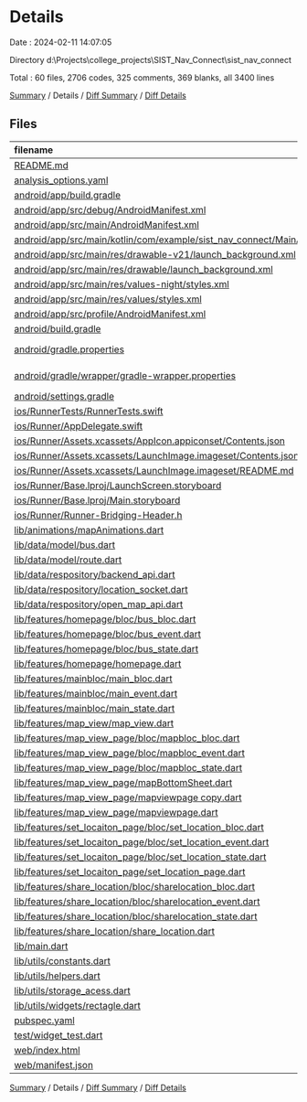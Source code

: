 # Details

Date : 2024-02-11 14:07:05

Directory d:\\Projects\\college_projects\\SIST_Nav_Connect\\sist_nav_connect

Total : 60 files,  2706 codes, 325 comments, 369 blanks, all 3400 lines

[Summary](results.md) / Details / [Diff Summary](diff.md) / [Diff Details](diff-details.md)

## Files
| filename | language | code | comment | blank | total |
| :--- | :--- | ---: | ---: | ---: | ---: |
| [README.md](/README.md) | Markdown | 10 | 0 | 7 | 17 |
| [analysis_options.yaml](/analysis_options.yaml) | YAML | 3 | 22 | 4 | 29 |
| [android/app/build.gradle](/android/app/build.gradle) | Gradle | 51 | 5 | 12 | 68 |
| [android/app/src/debug/AndroidManifest.xml](/android/app/src/debug/AndroidManifest.xml) | XML | 3 | 4 | 1 | 8 |
| [android/app/src/main/AndroidManifest.xml](/android/app/src/main/AndroidManifest.xml) | XML | 32 | 6 | 1 | 39 |
| [android/app/src/main/kotlin/com/example/sist_nav_connect/MainActivity.kt](/android/app/src/main/kotlin/com/example/sist_nav_connect/MainActivity.kt) | Kotlin | 4 | 0 | 3 | 7 |
| [android/app/src/main/res/drawable-v21/launch_background.xml](/android/app/src/main/res/drawable-v21/launch_background.xml) | XML | 4 | 7 | 2 | 13 |
| [android/app/src/main/res/drawable/launch_background.xml](/android/app/src/main/res/drawable/launch_background.xml) | XML | 4 | 7 | 2 | 13 |
| [android/app/src/main/res/values-night/styles.xml](/android/app/src/main/res/values-night/styles.xml) | XML | 9 | 9 | 1 | 19 |
| [android/app/src/main/res/values/styles.xml](/android/app/src/main/res/values/styles.xml) | XML | 9 | 9 | 1 | 19 |
| [android/app/src/profile/AndroidManifest.xml](/android/app/src/profile/AndroidManifest.xml) | XML | 3 | 4 | 1 | 8 |
| [android/build.gradle](/android/build.gradle) | Gradle | 27 | 0 | 5 | 32 |
| [android/gradle.properties](/android/gradle.properties) | Java Properties | 3 | 0 | 1 | 4 |
| [android/gradle/wrapper/gradle-wrapper.properties](/android/gradle/wrapper/gradle-wrapper.properties) | Java Properties | 5 | 0 | 1 | 6 |
| [android/settings.gradle](/android/settings.gradle) | Gradle | 16 | 0 | 5 | 21 |
| [ios/RunnerTests/RunnerTests.swift](/ios/RunnerTests/RunnerTests.swift) | Swift | 7 | 2 | 4 | 13 |
| [ios/Runner/AppDelegate.swift](/ios/Runner/AppDelegate.swift) | Swift | 12 | 0 | 2 | 14 |
| [ios/Runner/Assets.xcassets/AppIcon.appiconset/Contents.json](/ios/Runner/Assets.xcassets/AppIcon.appiconset/Contents.json) | JSON | 122 | 0 | 1 | 123 |
| [ios/Runner/Assets.xcassets/LaunchImage.imageset/Contents.json](/ios/Runner/Assets.xcassets/LaunchImage.imageset/Contents.json) | JSON | 23 | 0 | 1 | 24 |
| [ios/Runner/Assets.xcassets/LaunchImage.imageset/README.md](/ios/Runner/Assets.xcassets/LaunchImage.imageset/README.md) | Markdown | 3 | 0 | 2 | 5 |
| [ios/Runner/Base.lproj/LaunchScreen.storyboard](/ios/Runner/Base.lproj/LaunchScreen.storyboard) | XML | 36 | 1 | 1 | 38 |
| [ios/Runner/Base.lproj/Main.storyboard](/ios/Runner/Base.lproj/Main.storyboard) | XML | 25 | 1 | 1 | 27 |
| [ios/Runner/Runner-Bridging-Header.h](/ios/Runner/Runner-Bridging-Header.h) | C++ | 1 | 0 | 1 | 2 |
| [lib/animations/mapAnimations.dart](/lib/animations/mapAnimations.dart) | Dart | 49 | 0 | 7 | 56 |
| [lib/data/model/bus.dart](/lib/data/model/bus.dart) | Dart | 41 | 1 | 9 | 51 |
| [lib/data/model/route.dart](/lib/data/model/route.dart) | Dart | 31 | 1 | 8 | 40 |
| [lib/data/respository/backend_api.dart](/lib/data/respository/backend_api.dart) | Dart | 16 | 4 | 5 | 25 |
| [lib/data/respository/location_socket.dart](/lib/data/respository/location_socket.dart) | Dart | 15 | 1 | 5 | 21 |
| [lib/data/respository/open_map_api.dart](/lib/data/respository/open_map_api.dart) | Dart | 38 | 1 | 5 | 44 |
| [lib/features/homepage/bloc/bus_bloc.dart](/lib/features/homepage/bloc/bus_bloc.dart) | Dart | 22 | 2 | 5 | 29 |
| [lib/features/homepage/bloc/bus_event.dart](/lib/features/homepage/bloc/bus_event.dart) | Dart | 4 | 0 | 5 | 9 |
| [lib/features/homepage/bloc/bus_state.dart](/lib/features/homepage/bloc/bus_state.dart) | Dart | 10 | 1 | 4 | 15 |
| [lib/features/homepage/homepage.dart](/lib/features/homepage/homepage.dart) | Dart | 223 | 25 | 13 | 261 |
| [lib/features/mainbloc/main_bloc.dart](/lib/features/mainbloc/main_bloc.dart) | Dart | 53 | 3 | 6 | 62 |
| [lib/features/mainbloc/main_event.dart](/lib/features/mainbloc/main_event.dart) | Dart | 6 | 0 | 5 | 11 |
| [lib/features/mainbloc/main_state.dart](/lib/features/mainbloc/main_state.dart) | Dart | 10 | 0 | 6 | 16 |
| [lib/features/map_view/map_view.dart](/lib/features/map_view/map_view.dart) | Dart | 59 | 12 | 5 | 76 |
| [lib/features/map_view_page/bloc/mapbloc_bloc.dart](/lib/features/map_view_page/bloc/mapbloc_bloc.dart) | Dart | 51 | 3 | 8 | 62 |
| [lib/features/map_view_page/bloc/mapbloc_event.dart](/lib/features/map_view_page/bloc/mapbloc_event.dart) | Dart | 15 | 1 | 10 | 26 |
| [lib/features/map_view_page/bloc/mapbloc_state.dart](/lib/features/map_view_page/bloc/mapbloc_state.dart) | Dart | 12 | 0 | 7 | 19 |
| [lib/features/map_view_page/mapBottomSheet.dart](/lib/features/map_view_page/mapBottomSheet.dart) | Dart | 107 | 4 | 10 | 121 |
| [lib/features/map_view_page/mapviewpage copy.dart](/lib/features/map_view_page/mapviewpage%20copy.dart) | Dart | 248 | 55 | 15 | 318 |
| [lib/features/map_view_page/mapviewpage.dart](/lib/features/map_view_page/mapviewpage.dart) | Dart | 345 | 27 | 22 | 394 |
| [lib/features/set_locaiton_page/bloc/set_location_bloc.dart](/lib/features/set_locaiton_page/bloc/set_location_bloc.dart) | Dart | 10 | 1 | 3 | 14 |
| [lib/features/set_locaiton_page/bloc/set_location_event.dart](/lib/features/set_locaiton_page/bloc/set_location_event.dart) | Dart | 3 | 0 | 2 | 5 |
| [lib/features/set_locaiton_page/bloc/set_location_state.dart](/lib/features/set_locaiton_page/bloc/set_location_state.dart) | Dart | 4 | 0 | 3 | 7 |
| [lib/features/set_locaiton_page/set_location_page.dart](/lib/features/set_locaiton_page/set_location_page.dart) | Dart | 122 | 3 | 6 | 131 |
| [lib/features/share_location/bloc/sharelocation_bloc.dart](/lib/features/share_location/bloc/sharelocation_bloc.dart) | Dart | 111 | 7 | 14 | 132 |
| [lib/features/share_location/bloc/sharelocation_event.dart](/lib/features/share_location/bloc/sharelocation_event.dart) | Dart | 23 | 1 | 13 | 37 |
| [lib/features/share_location/bloc/sharelocation_state.dart](/lib/features/share_location/bloc/sharelocation_state.dart) | Dart | 16 | 0 | 9 | 25 |
| [lib/features/share_location/share_location.dart](/lib/features/share_location/share_location.dart) | Dart | 229 | 31 | 20 | 280 |
| [lib/main.dart](/lib/main.dart) | Dart | 86 | 1 | 11 | 98 |
| [lib/utils/constants.dart](/lib/utils/constants.dart) | Dart | 19 | 2 | 4 | 25 |
| [lib/utils/helpers.dart](/lib/utils/helpers.dart) | Dart | 146 | 11 | 31 | 188 |
| [lib/utils/storage_acess.dart](/lib/utils/storage_acess.dart) | Dart | 25 | 10 | 5 | 40 |
| [lib/utils/widgets/rectagle.dart](/lib/utils/widgets/rectagle.dart) | Dart | 31 | 0 | 4 | 35 |
| [pubspec.yaml](/pubspec.yaml) | YAML | 27 | 14 | 10 | 51 |
| [test/widget_test.dart](/test/widget_test.dart) | Dart | 14 | 10 | 7 | 31 |
| [web/index.html](/web/index.html) | HTML | 38 | 16 | 6 | 60 |
| [web/manifest.json](/web/manifest.json) | JSON | 35 | 0 | 1 | 36 |

[Summary](results.md) / Details / [Diff Summary](diff.md) / [Diff Details](diff-details.md)